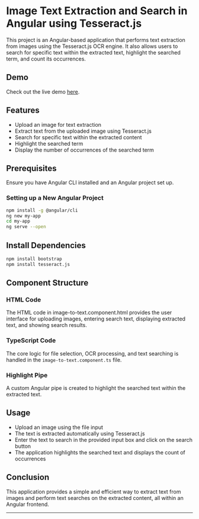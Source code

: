 # Image Text Extraction and Search in Angular using Tesseract.js

This project is an Angular-based application that performs text extraction from images using the Tesseract.js OCR engine. It also allows users to search for specific text within the extracted text, highlight the searched term, and count its occurrences.

## Demo
Check out the live demo [here]().

## Features
- Upload an image for text extraction
- Extract text from the uploaded image using Tesseract.js
- Search for specific text within the extracted content
- Highlight the searched term
- Display the number of occurrences of the searched term

## Prerequisites
Ensure you have Angular CLI installed and an Angular project set up.

### Setting up a New Angular Project
```bash
npm install -g @angular/cli
ng new my-app
cd my-app
ng serve --open
```

## Install Dependencies
```bash
npm install bootstrap
npm install tesseract.js
```

## Component Structure
### HTML Code
The HTML code in image-to-text.component.html provides the user interface for uploading images, entering search text, displaying extracted text, and showing search results.

### TypeScript Code
The core logic for file selection, OCR processing, and text searching is handled in the `image-to-text.component.ts` file.

### Highlight Pipe
A custom Angular pipe is created to highlight the searched text within the extracted text.

## Usage
- Upload an image using the file input
- The text is extracted automatically using Tesseract.js
- Enter the text to search in the provided input box and click on the search button
- The application highlights the searched text and displays the count of occurrences

## Conclusion
This application provides a simple and efficient way to extract text from images and perform text searches on the extracted content, all within an Angular frontend.

---


